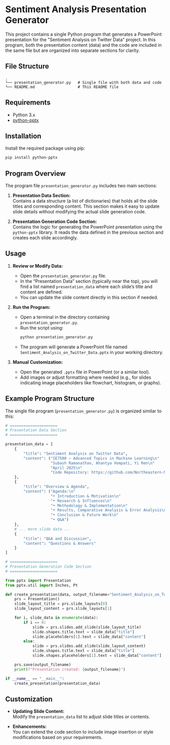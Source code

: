 
# Sentiment Analysis Presentation Generator

This project contains a single Python program that generates a PowerPoint presentation for the "Sentiment Analysis on Twitter Data" project. In this program, both the presentation content (data) and the code are included in the same file but are organized into separate sections for clarity.

## File Structure

```
.
└── presentation_generator.py   # Single file with both data and code
└── README.md                   # This README file
```

## Requirements

- Python 3.x
- [python-pptx](https://python-pptx.readthedocs.io/en/latest/)

## Installation

Install the required package using pip:

```bash
pip install python-pptx
```

## Program Overview

The program file `presentation_generator.py` includes two main sections:

1. **Presentation Data Section:**  
   Contains a data structure (a list of dictionaries) that holds all the slide titles and corresponding content. This section makes it easy to update slide details without modifying the actual slide generation code.

2. **Presentation Generation Code Section:**  
   Contains the logic for generating the PowerPoint presentation using the `python-pptx` library. It reads the data defined in the previous section and creates each slide accordingly.

## Usage

1. **Review or Modify Data:**
   - Open the `presentation_generator.py` file.
   - In the “Presentation Data” section (typically near the top), you will find a list named `presentation_data` where each slide’s title and content are defined.
   - You can update the slide content directly in this section if needed.

2. **Run the Program:**
   - Open a terminal in the directory containing `presentation_generator.py`.
   - Run the script using:
     ```bash
     python presentation_generator.py
     ```
   - The program will generate a PowerPoint file named `Sentiment_Analysis_on_Twitter_Data.pptx` in your working directory.

3. **Manual Customization:**
   - Open the generated `.pptx` file in PowerPoint (or a similar tool).
   - Add images or adjust formatting where needed (e.g., for slides indicating image placeholders like flowchart, histogram, or graphs).

## Example Program Structure

The single file program (`presentation_generator.py`) is organized similar to this:

```python
# =====================
# Presentation Data Section
# =====================

presentation_data = [
    {
        "title": "Sentiment Analysis on Twitter Data",
        "content": ("IE7500 – Advanced Topics in Machine Learning\n"
                    "Subash Ramanathan, Ahantya Vempati, Yi Ren\n"
                    "April 2025\n"
                    "Code Repository: https://github.com/Northeastern-MSDAE/IE7500")
    },
    {
        "title": "Overview & Agenda",
        "content": ("Agenda:\n"
                    "• Introduction & Motivation\n"
                    "• Research & Influences\n"
                    "• Methodology & Implementation\n"
                    "• Results, Comparative Analysis & Error Analysis\n"
                    "• Conclusion & Future Work\n"
                    "• Q&A")
    },
    # ... more slide data ...
    {
        "title": "Q&A and Discussion",
        "content": "Questions & Answers"
    }
]

# =====================
# Presentation Generation Code Section
# =====================

from pptx import Presentation
from pptx.util import Inches, Pt

def create_presentation(data, output_filename="Sentiment_Analysis_on_Twitter_Data.pptx"):
    prs = Presentation()
    slide_layout_title = prs.slide_layouts[0]
    slide_layout_content = prs.slide_layouts[1]

    for i, slide_data in enumerate(data):
        if i == 0:
            slide = prs.slides.add_slide(slide_layout_title)
            slide.shapes.title.text = slide_data["title"]
            slide.placeholders[1].text = slide_data["content"]
        else:
            slide = prs.slides.add_slide(slide_layout_content)
            slide.shapes.title.text = slide_data["title"]
            slide.shapes.placeholders[1].text = slide_data["content"]

    prs.save(output_filename)
    print(f"Presentation created: {output_filename}")

if __name__ == "__main__":
    create_presentation(presentation_data)
```

## Customization

- **Updating Slide Content:**  
  Modify the `presentation_data` list to adjust slide titles or contents.
  
- **Enhancements:**  
  You can extend the code section to include image insertion or style modifications based on your requirements.


